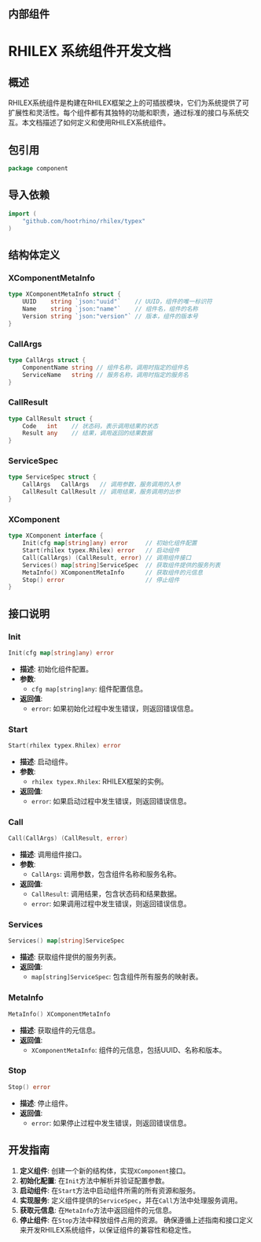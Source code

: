 <!--
 Copyright (C) 2023 wwhai

 This program is free software: you can redistribute it and/or modify
 it under the terms of the GNU Affero General Public License as
 published by the Free Software Foundation, either version 3 of the
 License, or (at your option) any later version.

 This program is distributed in the hope that it will be useful,
 but WITHOUT ANY WARRANTY; without even the implied warranty of
 MERCHANTABILITY or FITNESS FOR A PARTICULAR PURPOSE.  See the
 GNU Affero General Public License for more details.

 You should have received a copy of the GNU Affero General Public License
 along with this program.  If not, see <http://www.gnu.org/licenses/>.
-->

## 内部组件
# RHILEX 系统组件开发文档
## 概述
RHILEX系统组件是构建在RHILEX框架之上的可插拔模块，它们为系统提供了可扩展性和灵活性。每个组件都有其独特的功能和职责，通过标准的接口与系统交互。本文档描述了如何定义和使用RHILEX系统组件。
## 包引用
```go
package component
```
## 导入依赖
```go
import (
	"github.com/hootrhino/rhilex/typex"
)
```
## 结构体定义
### XComponentMetaInfo
```go
type XComponentMetaInfo struct {
	UUID    string `json:"uuid"`    // UUID，组件的唯一标识符
	Name    string `json:"name"`    // 组件名，组件的名称
	Version string `json:"version"` // 版本，组件的版本号
}
```
### CallArgs
```go
type CallArgs struct {
	ComponentName string // 组件名称，调用时指定的组件名
	ServiceName   string // 服务名称，调用时指定的服务名
}
```
### CallResult
```go
type CallResult struct {
	Code   int    // 状态码，表示调用结果的状态
	Result any    // 结果，调用返回的结果数据
}
```
### ServiceSpec
```go
type ServiceSpec struct {
	CallArgs   CallArgs   // 调用参数，服务调用的入参
	CallResult CallResult // 调用结果，服务调用的出参
}
```
### XComponent
```go
type XComponent interface {
	Init(cfg map[string]any) error     // 初始化组件配置
	Start(rhilex typex.Rhilex) error   // 启动组件
	Call(CallArgs) (CallResult, error) // 调用组件接口
	Services() map[string]ServiceSpec  // 获取组件提供的服务列表
	MetaInfo() XComponentMetaInfo      // 获取组件的元信息
	Stop() error                       // 停止组件
}
```
## 接口说明
### Init
```go
Init(cfg map[string]any) error
```
- **描述**: 初始化组件配置。
- **参数**:
  - `cfg map[string]any`: 组件配置信息。
- **返回值**:
  - `error`: 如果初始化过程中发生错误，则返回错误信息。
### Start
```go
Start(rhilex typex.Rhilex) error
```
- **描述**: 启动组件。
- **参数**:
  - `rhilex typex.Rhilex`: RHILEX框架的实例。
- **返回值**:
  - `error`: 如果启动过程中发生错误，则返回错误信息。
### Call
```go
Call(CallArgs) (CallResult, error)
```
- **描述**: 调用组件接口。
- **参数**:
  - `CallArgs`: 调用参数，包含组件名称和服务名称。
- **返回值**:
  - `CallResult`: 调用结果，包含状态码和结果数据。
  - `error`: 如果调用过程中发生错误，则返回错误信息。
### Services
```go
Services() map[string]ServiceSpec
```
- **描述**: 获取组件提供的服务列表。
- **返回值**:
  - `map[string]ServiceSpec`: 包含组件所有服务的映射表。
### MetaInfo
```go
MetaInfo() XComponentMetaInfo
```
- **描述**: 获取组件的元信息。
- **返回值**:
  - `XComponentMetaInfo`: 组件的元信息，包括UUID、名称和版本。
### Stop
```go
Stop() error
```
- **描述**: 停止组件。
- **返回值**:
  - `error`: 如果停止过程中发生错误，则返回错误信息。
## 开发指南
1. **定义组件**: 创建一个新的结构体，实现`XComponent`接口。
2. **初始化配置**: 在`Init`方法中解析并验证配置参数。
3. **启动组件**: 在`Start`方法中启动组件所需的所有资源和服务。
4. **实现服务**: 定义组件提供的`ServiceSpec`，并在`Call`方法中处理服务调用。
5. **获取元信息**: 在`MetaInfo`方法中返回组件的元信息。
6. **停止组件**: 在`Stop`方法中释放组件占用的资源。
确保遵循上述指南和接口定义来开发RHILEX系统组件，以保证组件的兼容性和稳定性。

